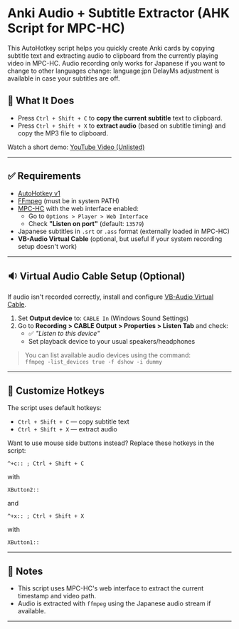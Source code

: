 # Anki Audio + Subtitle Extractor (AHK Script for MPC-HC)

This AutoHotkey script helps you quickly create Anki cards by copying subtitle text and extracting audio to clipboard from the currently playing video in MPC-HC.
Audio recording only works for Japanese if you want to change to other languages change: language:jpn
DelayMs adjustment is available in case your subtitles are off.
## 🔧 What It Does
 
- Press `Ctrl + Shift + C` to **copy the current subtitle** text to clipboard.
- Press `Ctrl + Shift + X` to **extract audio** (based on subtitle timing) and copy the MP3 file to clipboard.

Watch a short demo: [YouTube Video (Unlisted)](https://youtu.be/1VVMs4Wx7nY)

---

## ✅ Requirements

- [AutoHotkey v1](https://www.autohotkey.com/)
- [FFmpeg](https://ffmpeg.org/download.html) (must be in system PATH)
- [MPC-HC](https://mpc-hc.org/) with the web interface enabled:
  - Go to `Options > Player > Web Interface`
  - Check **"Listen on port"** (default: `13579`)
- Japanese subtitles in `.srt` or `.ass` format (externally loaded in MPC-HC)
- **VB-Audio Virtual Cable** (optional, but useful if your system recording setup doesn't work)

---

## 🔉 Virtual Audio Cable Setup (Optional)

If audio isn't recorded correctly, install and configure [VB-Audio Virtual Cable](https://vb-audio.com/Cable/).

1. Set **Output device** to: `CABLE In` (Windows Sound Settings)
2. Go to **Recording > CABLE Output > Properties > Listen Tab** and check:
   - ✅ *"Listen to this device"*
   - Set playback device to your usual speakers/headphones

> You can list available audio devices using the command:  
> `ffmpeg -list_devices true -f dshow -i dummy`

---

## 🎯 Customize Hotkeys

The script uses default hotkeys:
- `Ctrl + Shift + C` — copy subtitle text
- `Ctrl + Shift + X` — extract audio

Want to use mouse side buttons instead?
Replace these hotkeys in the script:

```autohotkey
^+c:: ; Ctrl + Shift + C
```
with
```autohotkey
XButton2::
```
and

```autohotkey
^+x:: ; Ctrl + Shift + X
```
with
```autohotkey
XButton1::
```

---

## 🧠 Notes

- This script uses MPC-HC's web interface to extract the current timestamp and video path.
- Audio is extracted with `ffmpeg` using the Japanese audio stream if available.


---

